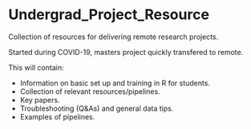 # Undergrad_Project_Resource
Collection of resources for delivering remote research projects.

Started during COVID-19, masters project quickly transfered to remote.

This will contain:
 - Information on basic set up and training in R for students.
 - Collection of relevant resources/pipelines.
 - Key papers.
 - Troubleshooting (Q&As) and general data tips.
 - Examples of pipelines.
